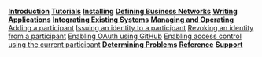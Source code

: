 **[Introduction]({{site.baseurl}}/introduction/introduction.html)**
**[Tutorials]({{site.baseurl}}/tutorials/tutorialindex.html)**
**[Installing]({{site.baseurl}}/installing/prerequisites.html)**
**[Defining Business Networks]({{site.baseurl}}/introduction/businessnetwork.html)**
**[Writing Applications]({{site.baseurl}}/applications/genapp.html)**
**[Integrating Existing Systems]({{site.baseurl}}/integrating/integrating-index.html)**
**[Managing and Operating]({{site.baseurl}}/managing/participant-add.html)**
[Adding a participant]({{site.baseurl}}/managing/participant-add.html)
[Issuing an identity to a participant]({{site.baseurl}}/managing/identity-issue.html)
[Revoking an identity from a participant]({{site.baseurl}}/managing/identity-revoke.html)
[Enabling OAuth using GitHub]({{site.baseurl}}/managing/github-oauth.html)
[Enabling access control using the current participant]({{site.baseurl}}/managing/current-participant.html)
**[Determining Problems]({{site.baseurl}}/problems/diagnostics.html)**
**[Reference]({{site.baseurl}}/reference/MeetTheModules.html)**
**[Support]({{site.baseurl}}/support/index.html)**
